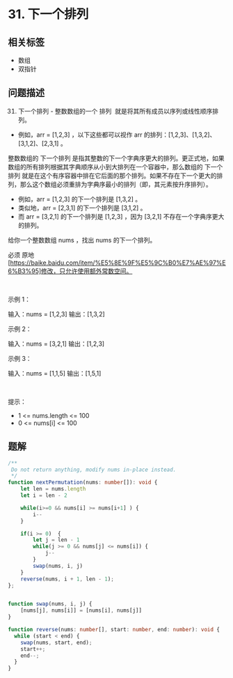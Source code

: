 
# 31. 下一个排列

## 相关标签

- 数组
- 双指针

## 问题描述 

31. 下一个排列 - 整数数组的一个 排列  就是将其所有成员以序列或线性顺序排列。

 * 例如，arr = [1,2,3] ，以下这些都可以视作 arr 的排列：[1,2,3]、[1,3,2]、[3,1,2]、[2,3,1] 。

整数数组的 下一个排列 是指其整数的下一个字典序更大的排列。更正式地，如果数组的所有排列根据其字典顺序从小到大排列在一个容器中，那么数组的 下一个排列 就是在这个有序容器中排在它后面的那个排列。如果不存在下一个更大的排列，那么这个数组必须重排为字典序最小的排列（即，其元素按升序排列）。

 * 例如，arr = [1,2,3] 的下一个排列是 [1,3,2] 。
 * 类似地，arr = [2,3,1] 的下一个排列是 [3,1,2] 。
 * 而 arr = [3,2,1] 的下一个排列是 [1,2,3] ，因为 [3,2,1] 不存在一个字典序更大的排列。

给你一个整数数组 nums ，找出 nums 的下一个排列。

必须 原地 [https://baike.baidu.com/item/%E5%8E%9F%E5%9C%B0%E7%AE%97%E6%B3%95]修改，只允许使用额外常数空间。

 

示例 1：


输入：nums = [1,2,3]
输出：[1,3,2]


示例 2：


输入：nums = [3,2,1]
输出：[1,2,3]


示例 3：


输入：nums = [1,1,5]
输出：[1,5,1]


 

提示：

 * 1 <= nums.length <= 100
 * 0 <= nums[i] <= 100

## 题解


```ts
/**
 Do not return anything, modify nums in-place instead.
 */
function nextPermutation(nums: number[]): void {
    let len = nums.length 
    let i = len - 2

    while(i>=0 && nums[i] >= nums[i+1] ) {
        i--
    }

    if(i >= 0)  {
        let j = len - 1
        while(j >= 0 && nums[j] <= nums[i]) {
            j--
        }
        swap(nums, i, j)
    }
    reverse(nums, i + 1, len - 1);
};


function swap(nums, i, j) {
    [nums[j], nums[i]] = [nums[i], nums[j]]
}

function reverse(nums: number[], start: number, end: number): void {
  while (start < end) {
    swap(nums, start, end);
    start++;
    end--;
  }
}

````